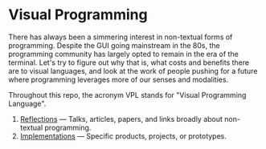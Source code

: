 # Visual Programming

There has always been a simmering interest in non-textual forms of programming. Despite the GUI going mainstream in the 80s, the programming community has largely opted to remain in the era of the terminal. Let's try to figure out why that is, what costs and benefits there are to visual languages, and look at the work of people pushing for a future where programming leverages more of our senses and modalities.

Throughout this repo, the acronym VPL stands for "Visual Programming Language".

1. [Reflections](reflections.md) — Talks, articles, papers, and links broadly about non-textual programming.
1. [Implementations](implementations.md) — Specific products, projects, or prototypes.
